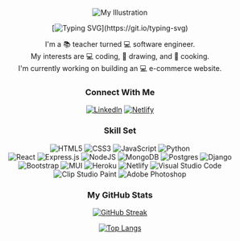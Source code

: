 
<div align='center'>

![My Illustration](https://i.imgur.com/4C2GICB.png)
  
[![Typing SVG](https://readme-typing-svg.demolab.com?font=Poppins&duration=2500&pause=350&color=FF7AAA&center=true&width=435&lines=Hi%2C+I'm+Angel.;Welcome+to+my+little+coding+corner!)](https://git.io/typing-svg)

 I'm a :books: teacher turned :computer: software engineer. <br>
 My interests are :computer: coding, :art: drawing, and :ramen: cooking. <br>
 I'm currently working on building an :computer: e-commerce website.
   
  ### Connect With Me
  
[![LinkedIn](https://img.shields.io/badge/linkedin-%230077B5.svg?style=flat&logo=linkedin&logoColor=white)](https://www.linkedin.com/in/angel-q-zhou/)
[![Netlify](https://img.shields.io/badge/portfolio-%23ff5a5f.svg?style=flat&logo=netlify&logoColor=white)](https://angel-zhou.netlify.app/)
  
  ### Skill Set
  
![HTML5](https://img.shields.io/badge/html5-%23E34F26.svg?style=flat-square&logo=html5&logoColor=white)
![CSS3](https://img.shields.io/badge/css3-%231572B6.svg?style=flat-square&logo=css3&logoColor=white)
![JavaScript](https://img.shields.io/badge/javascript-%23323330.svg?style=flat-square&logo=javascript&logoColor=%23F7DF1E)
![Python](https://img.shields.io/badge/python-3670A0?style=flat-square&logo=python&logoColor=ffdd54)
  <br>
![React](https://img.shields.io/badge/react-%2320232a.svg?style=flat-square&logo=react&logoColor=%2361DAFB)
![Express.js](https://img.shields.io/badge/express.js-%23404d59.svg?style=flat-square&logo=express&logoColor=%2361DAFB)
![NodeJS](https://img.shields.io/badge/node.js-6DA55F?style=flat-square&logo=node.js&logoColor=white)
![MongoDB](https://img.shields.io/badge/MongoDB-%234ea94b.svg?style=flat-square&logo=mongodb&logoColor=white)
![Postgres](https://img.shields.io/badge/postgres-%23316192.svg?style=flat-square&logo=postgresql&logoColor=white)
![Django](https://img.shields.io/badge/django-%23092E20.svg?style=flat-square&logo=django&logoColor=white)
  <br>
![Bootstrap](https://img.shields.io/badge/bootstrap-%23563D7C.svg?style=flat-square&logo=bootstrap&logoColor=white)
![MUI](https://img.shields.io/badge/MUI-%230081CB.svg?style=flat-square&logo=mui&logoColor=white)
![Heroku](https://img.shields.io/badge/heroku-%23430098.svg?style=flat-square&logo=heroku&logoColor=white)
![Netlify](https://img.shields.io/badge/netlify-%23000000.svg?style=flat-square&logo=netlify&logoColor=#00C7B7)
![Visual Studio Code](https://img.shields.io/badge/Visual%20Studio%20Code-0078d7.svg?style=flat-square&logo=visual-studio-code&logoColor=white)
![Clip Studio Paint](https://shields.io/badge/clip%20studio%20paint-0AC18E?style=flat-square)
![Adobe Photoshop](https://img.shields.io/badge/adobe%20photoshop-%2331A8FF.svg?style=flat-square&logo=adobe%20photoshop&logoColor=white)

  ### My GitHub Stats
   
[![GitHub Streak](http://github-readme-streak-stats.herokuapp.com?user=angel-zh&theme=dracula&border_radius=5&fire=69DDD1&stroke=69DDD1&dates=C0ECE6)](https://git.io/streak-stats)
 
[![Top Langs](https://github-readme-stats.vercel.app/api/top-langs/?username=angel-zh&theme=dracula&layout=compact)](https://github.com/anuraghazra/github-readme-stats)
  
</div>
